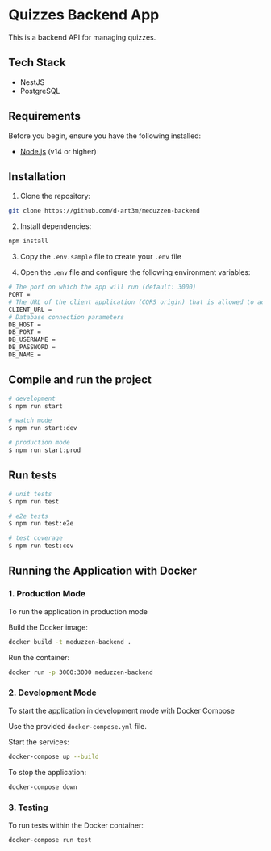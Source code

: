 # Quizzes Backend App

This is a backend API for managing quizzes.

## Tech Stack

- NestJS
- PostgreSQL

## Requirements

Before you begin, ensure you have the following installed:

- [Node.js](https://nodejs.org/) (v14 or higher)

## Installation

1. Clone the repository:
```bash
git clone https://github.com/d-art3m/meduzzen-backend
```

2. Install dependencies:
```bash
npm install
```
3. Copy the `.env.sample` file to create your `.env` file

4. Open the `.env` file and configure the following environment variables:
```bash
# The port on which the app will run (default: 3000)
PORT = 
# The URL of the client application (CORS origin) that is allowed to access the API
CLIENT_URL = 
# Database connection parameters
DB_HOST = 
DB_PORT = 
DB_USERNAME = 
DB_PASSWORD = 
DB_NAME = 
```
## Compile and run the project

```bash
# development
$ npm run start

# watch mode
$ npm run start:dev

# production mode
$ npm run start:prod
```

## Run tests

```bash
# unit tests
$ npm run test

# e2e tests
$ npm run test:e2e

# test coverage
$ npm run test:cov
```

## Running the Application with Docker

### 1. Production Mode
To run the application in production mode

Build the Docker image:
```bash
docker build -t meduzzen-backend .
```

Run the container:
```bash
docker run -p 3000:3000 meduzzen-backend
```

### 2. Development Mode

To start the application in development mode with Docker Compose

Use the provided `docker-compose.yml` file.

Start the services:

```bash
docker-compose up --build
```

To stop the application:

```bash
docker-compose down
```

### 3. Testing
To run tests within the Docker container:

```bash
docker-compose run test
```
